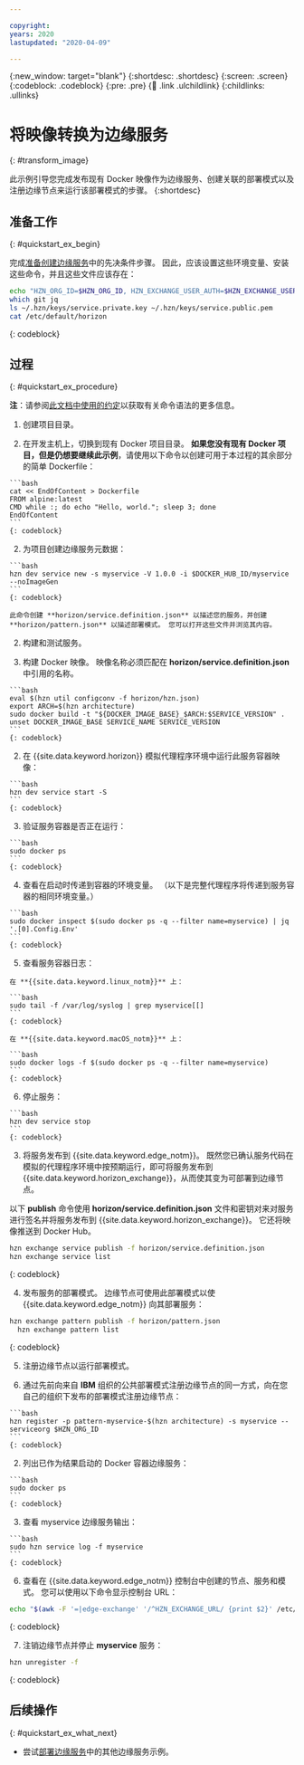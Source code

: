 ```yaml
---

copyright:
years: 2020
lastupdated: "2020-04-09"

---
```


{:new_window: target="blank"}
{:shortdesc: .shortdesc}
{:screen: .screen}
{:codeblock: .codeblock}
{:pre: .pre}
{:child: .link .ulchildlink}
{:childlinks: .ullinks}

# 将映像转换为边缘服务
{: #transform_image}

此示例引导您完成发布现有 Docker 映像作为边缘服务、创建关联的部署模式以及注册边缘节点来运行该部署模式的步骤。
{:shortdesc}

## 准备工作
{: #quickstart_ex_begin}

完成[准备创建边缘服务](service_containers.md)中的先决条件步骤。 因此，应该设置这些环境变量、安装这些命令，并且这些文件应该存在：

```bash
echo "HZN_ORG_ID=$HZN_ORG_ID, HZN_EXCHANGE_USER_AUTH=$HZN_EXCHANGE_USER_AUTH, DOCKER_HUB_ID=$DOCKER_HUB_ID"
which git jq
ls ~/.hzn/keys/service.private.key ~/.hzn/keys/service.public.pem
cat /etc/default/horizon
```
{: codeblock}

## 过程
{: #quickstart_ex_procedure}

**注**：请参阅[此文档中使用的约定](../getting_started/document_conventions.md)以获取有关命令语法的更多信息。

1. 创建项目目录。

  1. 在开发主机上，切换到现有 Docker 项目目录。 **如果您没有现有 Docker 项目，但是仍想要继续此示例**，请使用以下命令以创建可用于本过程的其余部分的简单 Dockerfile：

    ```bash
    cat << EndOfContent > Dockerfile
    FROM alpine:latest
    CMD while :; do echo "Hello, world."; sleep 3; done
    EndOfContent
    ```
    {: codeblock}

  2. 为项目创建边缘服务元数据：

    ```bash
    hzn dev service new -s myservice -V 1.0.0 -i $DOCKER_HUB_ID/myservice --noImageGen
    ```
    {: codeblock}

    此命令创建 **horizon/service.definition.json** 以描述您的服务，并创建 **horizon/pattern.json** 以描述部署模式。 您可以打开这些文件并浏览其内容。

2. 构建和测试服务。

  1. 构建 Docker 映像。 映像名称必须匹配在 **horizon/service.definition.json** 中引用的名称。

    ```bash
    eval $(hzn util configconv -f horizon/hzn.json)
    export ARCH=$(hzn architecture)
    sudo docker build -t "${DOCKER_IMAGE_BASE}_$ARCH:$SERVICE_VERSION" .
    unset DOCKER_IMAGE_BASE SERVICE_NAME SERVICE_VERSION
    ```
    {: codeblock}

  2. 在 {{site.data.keyword.horizon}} 模拟代理程序环境中运行此服务容器映像：

    ```bash
    hzn dev service start -S
    ```
    {: codeblock}

  3. 验证服务容器是否正在运行：

    ```bash
    sudo docker ps
    ```
    {: codeblock}

  4. 查看在启动时传递到容器的环境变量。 （以下是完整代理程序将传递到服务容器的相同环境变量。）

    ```bash
    sudo docker inspect $(sudo docker ps -q --filter name=myservice) | jq '.[0].Config.Env'
    ```
    {: codeblock}

  5. 查看服务容器日志：

    在 **{{site.data.keyword.linux_notm}}** 上：

    ```bash
    sudo tail -f /var/log/syslog | grep myservice[[]
    ```
    {: codeblock}

    在 **{{site.data.keyword.macOS_notm}}** 上：

    ```bash
    sudo docker logs -f $(sudo docker ps -q --filter name=myservice)
    ```
    {: codeblock}

  6. 停止服务：

    ```bash
    hzn dev service stop
    ```
    {: codeblock}

3. 将服务发布到 {{site.data.keyword.edge_notm}}。 既然您已确认服务代码在模拟的代理程序环境中按预期运行，即可将服务发布到 {{site.data.keyword.horizon_exchange}}，从而使其变为可部署到边缘节点。

  以下 **publish** 命令使用 **horizon/service.definition.json** 文件和密钥对来对服务进行签名并将服务发布到 {{site.data.keyword.horizon_exchange}}。 它还将映像推送到 Docker Hub。

  ```bash
  hzn exchange service publish -f horizon/service.definition.json
  hzn exchange service list
  ```
  {: codeblock}

4. 发布服务的部署模式。 边缘节点可使用此部署模式以使 {{site.data.keyword.edge_notm}} 向其部署服务：

  ```bash
  hzn exchange pattern publish -f horizon/pattern.json
    hzn exchange pattern list
  ```
  {: codeblock}

5. 注册边缘节点以运行部署模式。

  1. 通过先前向来自 **IBM** 组织的公共部署模式注册边缘节点的同一方式，向在您自己的组织下发布的部署模式注册边缘节点：

    ```bash
    hzn register -p pattern-myservice-$(hzn architecture) -s myservice --serviceorg $HZN_ORG_ID
    ```
    {: codeblock}

  2. 列出已作为结果启动的 Docker 容器边缘服务：

    ```bash
    sudo docker ps
    ```
    {: codeblock}

  3. 查看 myservice 边缘服务输出：

    ```bash
    sudo hzn service log -f myservice
    ```
    {: codeblock}

6. 查看在 {{site.data.keyword.edge_notm}} 控制台中创建的节点、服务和模式。 您可以使用以下命令显示控制台 URL：

  ```bash
  echo "$(awk -F '=|edge-exchange' '/^HZN_EXCHANGE_URL/ {print $2}' /etc/default/horizon)edge"
  ```
  {: codeblock}

7. 注销边缘节点并停止 **myservice** 服务：

  ```bash
  hzn unregister -f
  ```
  {: codeblock}

## 后续操作
{: #quickstart_ex_what_next}

* 尝试[部署边缘服务](../using_edge_services/detailed_policy.md)中的其他边缘服务示例。
